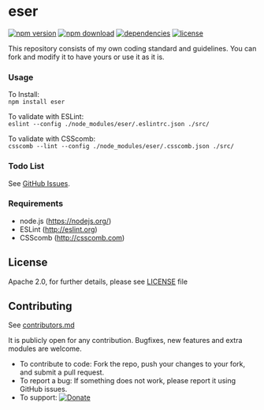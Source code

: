 # eser

[![npm version][npm-image]][npm-url]
[![npm download][download-image]][npm-url]
[![dependencies][dep-image]][dep-url]
[![license][license-image]][license-url]

This repository consists of my own coding standard and guidelines. You can fork and modify it to have yours or use it as it is.


### Usage

To Install:   
`npm install eser`

To validate with ESLint:   
`eslint --config ./node_modules/eser/.eslintrc.json ./src/`

To validate with CSScomb:   
`csscomb --lint --config ./node_modules/eser/.csscomb.json ./src/`


### Todo List

See [GitHub Issues](https://github.com/eserozvataf/eser/issues).


### Requirements

* node.js (https://nodejs.org/)
* ESLint (http://eslint.org)
* CSScomb (http://csscomb.com)


## License

Apache 2.0, for further details, please see [LICENSE](LICENSE) file


## Contributing

See [contributors.md](contributors.md)

It is publicly open for any contribution. Bugfixes, new features and extra modules are welcome.

* To contribute to code: Fork the repo, push your changes to your fork, and submit a pull request.
* To report a bug: If something does not work, please report it using GitHub issues.
* To support: [![Donate](https://img.shields.io/gratipay/eserozvataf.svg)](https://gratipay.com/eserozvataf/)


[npm-image]: https://img.shields.io/npm/v/eser.svg?style=flat-square
[npm-url]: https://www.npmjs.com/package/eser
[download-image]: https://img.shields.io/npm/dt/eser.svg?style=flat-square
[dep-image]: https://img.shields.io/david/eserozvataf/eser.svg?style=flat-square
[dep-url]: https://github.com/eserozvataf/eser
[license-image]: https://img.shields.io/npm/l/eser.svg?style=flat-square
[license-url]: https://github.com/eserozvataf/eser/blob/master/LICENSE
